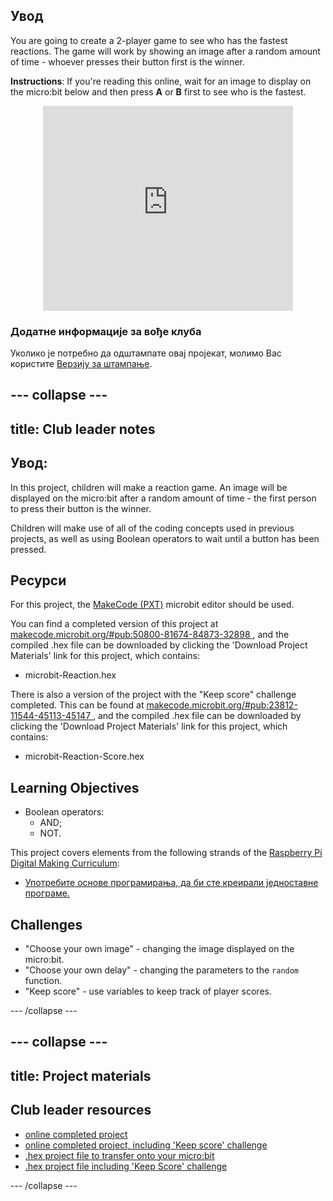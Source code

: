 ## Увод

You are going to create a 2-player game to see who has the fastest reactions. The game will work by showing an image after a random amount of time - whoever presses their button first is the winner.

**Instructions**: If you're reading this online, wait for an image to display on the micro:bit below and then press **A** or **B** first to see who is the fastest.

<div class="trinket" style="width:400px;margin: 0 auto;">
<div style="position:relative;height:0;padding-bottom:81.97%;overflow:hidden;"><iframe style="position:absolute;top:0;left:0;width:100%;height:100%;" src="https://makecode.microbit.org/---run?id=_RAu6KxHvEXMp" allowfullscreen="allowfullscreen" sandbox="allow-popups allow-scripts allow-same-origin" frameborder="0"></iframe></div>
</div>

### Додатне информације за вође клуба

Уколико је потребно да одштампате овај пројекат, молимо Вас користите [Верзију за штампање](https://projects.raspberrypi.org/en/projects/reaction/print).

## \--- collapse \---

## title: Club leader notes

## Увод:

In this project, children will make a reaction game. An image will be displayed on the micro:bit after a random amount of time - the first person to press their button is the winner.

Children will make use of all of the coding concepts used in previous projects, as well as using Boolean operators to wait until a button has been pressed.

## Ресурси

For this project, the [MakeCode (PXT)](http://jumpto.cc/pxt-new) microbit editor should be used.

You can find a completed version of this project at [makecode.microbit.org/#pub:50800-81674-84873-32898 ](https://makecode.microbit.org/#pub:50800-81674-84873-32898), and the compiled .hex file can be downloaded by clicking the 'Download Project Materials' link for this project, which contains:

+ microbit-Reaction.hex

There is also a version of the project with the "Keep score" challenge completed. This can be found at [makecode.microbit.org/#pub:23812-11544-45113-45147 ](https://makecode.microbit.org/#pub:23812-11544-45113-45147), and the compiled .hex file can be downloaded by clicking the 'Download Project Materials' link for this project, which contains:

+ microbit-Reaction-Score.hex

## Learning Objectives

+ Boolean operators: 
    + AND;
    + NOT.

This project covers elements from the following strands of the [Raspberry Pi Digital Making Curriculum](http://rpf.io/curriculum):

+ [Употребите основе програмирања, да би сте креирали једноставне програме.](https://www.raspberrypi.org/curriculum/programming/creator)

## Challenges

+ "Choose your own image" - changing the image displayed on the micro:bit.
+ "Choose your own delay" - changing the parameters to the `random` function.
+ "Keep score" - use variables to keep track of player scores.

\--- /collapse \---

## \--- collapse \---

## title: Project materials

## Club leader resources

+ [online completed project](https://makecode.microbit.org/#pub:50800-81674-84873-32898)
+ [online completed project, including 'Keep score' challenge](https://makecode.microbit.org/#pub:23812-11544-45113-45147)
+ [.hex project file to transfer onto your micro:bit](resources/microbit-Reaction.hex)
+ [.hex project file including 'Keep Score' challenge](resources/microbit-Reaction-Score.hex)

\--- /collapse \---